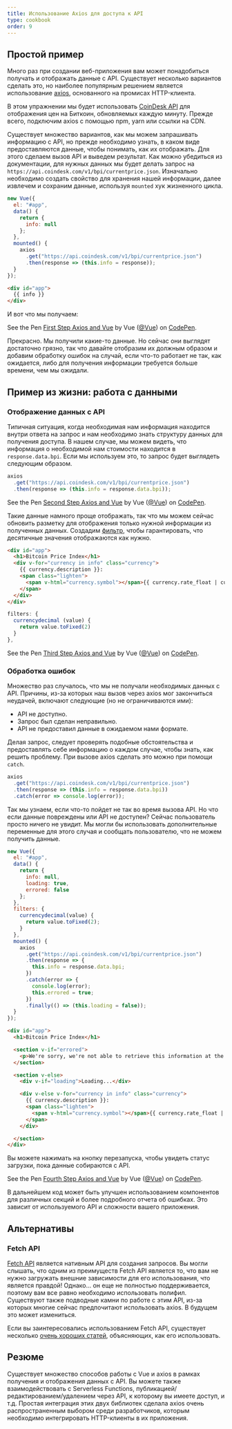 ```yaml
---
title: Использование Axios для доступа к API
type: cookbook
order: 9
---
```


## Простой пример

Много раз при создании веб-приложения вам может понадобиться получать и отображать данные с API. Существует несколько вариантов сделать это, но наиболее популярным решением является использование [axios](https://github.com/axios/axios), основанного на промисах HTTP-клиента.

В этом упражнении мы будет использовать [CoinDesk API](https://www.coindesk.com/api/) для отображения цен на Биткоин, обновляемых каждую минуту. Прежде всего, подключим axios с помощью npm, yarn или ссылки на CDN.

Существует множество вариантов, как мы можем запрашивать информацию с API, но прежде необходимо узнать, в каком виде предоставляются данные, чтобы понимать, как их отображать. Для этого сделаем вызов API и выведем результат. Как можно убедиться из документации, для нужных данных мы будет делать запрос на `https://api.coindesk.com/v1/bpi/currentprice.json`. Изначально необходимо создать свойство для хранения нашей информации, далее извлечем и сохраним данные, используя `mounted` хук жизненного цикла.

```js
new Vue({
  el: "#app",
  data() {
    return {
      info: null
    };
  },
  mounted() {
    axios
      .get("https://api.coindesk.com/v1/bpi/currentprice.json")
      .then(response => (this.info = response));
  }
});
```

```html
<div id="app">
  {{ info }}
</div>
```

И вот что мы получаем:

<p data-height="350" data-theme-id="32763" data-slug-hash="80043dfdb7b90f138f5585ade1a5286f" data-default-tab="result" data-user="Vue" data-embed-version="2" data-pen-title="First Step Axios and Vue" class="codepen">See the Pen <a href="https://codepen.io/team/Vue/pen/80043dfdb7b90f138f5585ade1a5286f/">First Step Axios and Vue</a> by Vue (<a href="https://codepen.io/Vue">@Vue</a>) on <a href="https://codepen.io">CodePen</a>.</p>
<script async src="https://static.codepen.io/assets/embed/ei.js"></script>

Прекрасно. Мы получили какие-то данные. Но сейчас они выглядят достаточно грязно, так что давайте отобразим их должным образом и добавим обработку ошибок на случай, если что-то работает не так, как ожидается, либо для получения информации требуется больше времени, чем мы ожидали.

## Пример из жизни: работа с данными 

### Отображение данных с API

Типичная ситуация, когда необходимая нам информация находится внутри ответа на запрос и нам необходимо знать структуру данных для получения доступа. В нашем случае, мы можем видеть, что информация о необходимой нам стоимости находится в `response.data.bpi`. Если мы используем это, то запрос будет выглядеть следующим образом.

```js
axios
  .get("https://api.coindesk.com/v1/bpi/currentprice.json")
  .then(response => (this.info = response.data.bpi));
```

<p data-height="200" data-theme-id="32763" data-slug-hash="6100b10f1b4ac2961208643560ba7d11" data-default-tab="result" data-user="Vue" data-embed-version="2" data-pen-title="Second Step Axios and Vue" class="codepen">See the Pen <a href="https://codepen.io/team/Vue/pen/6100b10f1b4ac2961208643560ba7d11/">Second Step Axios and Vue</a> by Vue (<a href="https://codepen.io/Vue">@Vue</a>) on <a href="https://codepen.io">CodePen</a>.</p>
<script async src="https://static.codepen.io/assets/embed/ei.js"></script>

Такие данные намного проще отображать, так что мы можем сейчас обновить разметку для отображения только нужной информации из полученных данных. Создадим [фильтр](../api/#Vue-filter), чтобы гарантировать, что десятичные значения отображаются как нужно.

```html
<div id="app">
  <h1>Bitcoin Price Index</h1>
  <div v-for="currency in info" class="currency">
    {{ currency.description }}:
    <span class="lighten">
      <span v-html="currency.symbol"></span>{{ currency.rate_float | currencydecimal }}
    </span>
  </div>
</div>
```

```js
filters: {
  currencydecimal (value) {
    return value.toFixed(2)
  }
},
```

<p data-height="300" data-theme-id="32763" data-slug-hash="9d59319c09eaccfaf35d9e9f11990f0f" data-default-tab="result" data-user="Vue" data-embed-version="2" data-pen-title="Third Step Axios and Vue" class="codepen">See the Pen <a href="https://codepen.io/team/Vue/pen/9d59319c09eaccfaf35d9e9f11990f0f/">Third Step Axios and Vue</a> by Vue (<a href="https://codepen.io/Vue">@Vue</a>) on <a href="https://codepen.io">CodePen</a>.</p>
<script async src="https://static.codepen.io/assets/embed/ei.js"></script>

### Обработка ошибок

Множество раз случалось, что мы не получали необходимых данных с API. Причины, из-за которых наш вызов через axios мог закончиться неудачей, включают следующие (но не ограничиваются ими):

* API не доступно.
* Запрос был сделан неправильно.
* API не предоставил данные в ожидаемом нами формате.

Делая запрос, следует проверять подобные обстоятельства и предоставлять себе информацию о каждом случае, чтобы знать, как решить проблему. При вызове axios сделать это можно при помощи `catch`.

```js
axios
  .get("https://api.coindesk.com/v1/bpi/currentprice.json")
  .then(response => (this.info = response.data.bpi))
  .catch(error => console.log(error));
```

Так мы узнаем, если что-то пойдет не так во время вызова API. Но что если данные повреждены или API не доступен? Сейчас пользователь просто ничего не увидит. Мы могли бы использовать дополнительные переменные для этого случая и сообщать пользователю, что не можем получить данные.

```js
new Vue({
  el: "#app",
  data() {
    return {
      info: null,
      loading: true,
      errored: false
    };
  },
  filters: {
    currencydecimal(value) {
      return value.toFixed(2);
    }
  },
  mounted() {
    axios
      .get("https://api.coindesk.com/v1/bpi/currentprice.json")
      .then(response => {
        this.info = response.data.bpi;
      })
      .catch(error => {
        console.log(error);
        this.errored = true;
      })
      .finally(() => (this.loading = false));
  }
});
```

```html
<div id="app">
  <h1>Bitcoin Price Index</h1>

  <section v-if="errored">
    <p>We're sorry, we're not able to retrieve this information at the moment, please try back later</p>
  </section>

  <section v-else>
    <div v-if="loading">Loading...</div>

    <div v-else v-for="currency in info" class="currency">
      {{ currency.description }}:
      <span class="lighten">
        <span v-html="currency.symbol"></span>{{ currency.rate_float | currencydecimal }}
      </span>
    </div>

  </section>
</div>
```

Вы можете нажимать на кнопку перезапуска, чтобы увидеть статус загрузки, пока данные собираются с API.

<p data-height="300" data-theme-id="32763" data-slug-hash="6c01922c9af3883890fd7393e8147ec4" data-default-tab="result" data-user="Vue" data-embed-version="2" data-pen-title="Fourth Step Axios and Vue" class="codepen">See the Pen <a href="https://codepen.io/team/Vue/pen/6c01922c9af3883890fd7393e8147ec4/">Fourth Step Axios and Vue</a> by Vue (<a href="https://codepen.io/Vue">@Vue</a>) on <a href="https://codepen.io">CodePen</a>.</p>
<script async src="https://static.codepen.io/assets/embed/ei.js"></script>

В дальнейшем код может быть улучшен использованием компонентов для различных секций и более подробного отчета об ошибках. Это зависит от используемого API и сложности вашего приложения.

## Альтернативы

### Fetch API

[Fetch API](https://developers.google.com/web/updates/2015/03/introduction-to-fetch) является нативным API для создания запросов. Вы могли слышать, что одним из преимуществ Fetch API является то, что вам не нужно загружать внешние зависимости для его использования, что является правдой! Однако... он еще не полностью поддерживается, поэтому вам все равно необходимо использовать полифил. Существуют также подводные камни по работе с этим API, из-за которых многие сейчас предпочитают использовать axios. В будущем это может измениться.

Если вы заинтересовались использованием Fetch API, существует несколько [очень хороших статей](https://scotch.io/@bedakb/lets-build-type-ahead-component-with-vuejs-2-and-fetch-api), объясняющих, как его использовать.

## Резюме

Существует множество способов работы с Vue и axios в рамках получения и отображения данных с API. Вы можете также взаимодействовать с Serverless Functions, публикацией/редактированием/удалением через API, к которому вы имеете доступ, и т.д. Простая интеграция этих двух библиотек сделала axios очень распространенным выбором среди разработчиков, которым необходимо интегрировать HTTP-клиенты в их приложения.
